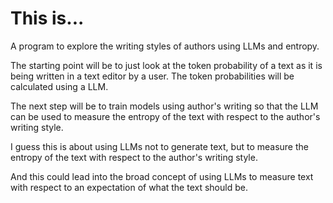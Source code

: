 # This is...

A program to explore the writing styles of authors using LLMs and entropy.

The starting point will be to just look at the token probability of a text as it is being written in a text editor by a user. The token probabilities will be calculated using a LLM. 

The next step will be to train models using author's writing so that the LLM can be used to measure the entropy of the text with respect to the author's writing style.

I guess this is about using LLMs not to generate text, but to measure the entropy of the text with respect to the author's writing style.

And this could lead into the broad concept of using LLMs to measure text with respect to an expectation of what the text should be.